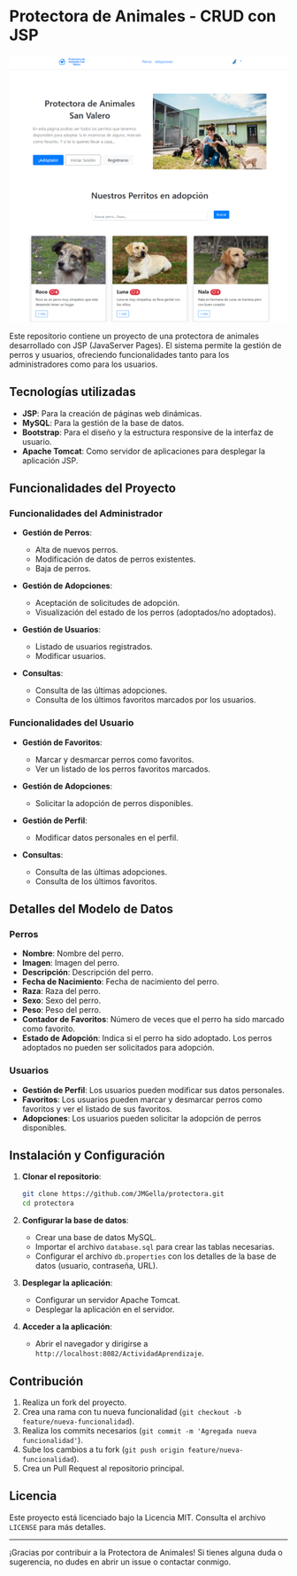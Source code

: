 # Protectora de Animales - CRUD con JSP


![Perros](imagen)

Este repositorio contiene un proyecto de una protectora de animales desarrollado con JSP (JavaServer Pages). El sistema permite la gestión de perros y usuarios, ofreciendo funcionalidades tanto para los administradores como para los usuarios.

## Tecnologías utilizadas
- **JSP**: Para la creación de páginas web dinámicas.
- **MySQL**: Para la gestión de la base de datos.
- **Bootstrap**: Para el diseño y la estructura responsive de la interfaz de usuario.
- **Apache Tomcat**: Como servidor de aplicaciones para desplegar la aplicación JSP.

## Funcionalidades del Proyecto

### Funcionalidades del Administrador

- **Gestión de Perros**:
  - Alta de nuevos perros.
  - Modificación de datos de perros existentes.
  - Baja de perros.
  
- **Gestión de Adopciones**:
  - Aceptación de solicitudes de adopción.
  - Visualización del estado de los perros (adoptados/no adoptados).

- **Gestión de Usuarios**:
  - Listado de usuarios registrados.
  - Modificar usuarios.

- **Consultas**:
  - Consulta de las últimas adopciones.
  - Consulta de los últimos favoritos marcados por los usuarios.

### Funcionalidades del Usuario

- **Gestión de Favoritos**:
  - Marcar y desmarcar perros como favoritos.
  - Ver un listado de los perros favoritos marcados.

- **Gestión de Adopciones**:
  - Solicitar la adopción de perros disponibles.

- **Gestión de Perfil**:
  - Modificar datos personales en el perfil.

- **Consultas**:
  - Consulta de las últimas adopciones.
  - Consulta de los últimos favoritos.

## Detalles del Modelo de Datos

### Perros
- **Nombre**: Nombre del perro.
- **Imagen**: Imagen del perro.
- **Descripción**: Descripción del perro.
- **Fecha de Nacimiento**: Fecha de nacimiento del perro.
- **Raza**: Raza del perro.
- **Sexo**: Sexo del perro.
- **Peso**: Peso del perro.
- **Contador de Favoritos**: Número de veces que el perro ha sido marcado como favorito.
- **Estado de Adopción**: Indica si el perro ha sido adoptado. Los perros adoptados no pueden ser solicitados para adopción.

### Usuarios
- **Gestión de Perfil**: Los usuarios pueden modificar sus datos personales.
- **Favoritos**: Los usuarios pueden marcar y desmarcar perros como favoritos y ver el listado de sus favoritos.
- **Adopciones**: Los usuarios pueden solicitar la adopción de perros disponibles.

## Instalación y Configuración

1. **Clonar el repositorio**:
   ```sh
   git clone https://github.com/JMGella/protectora.git
   cd protectora
   ```

2. **Configurar la base de datos**:
   - Crear una base de datos MySQL.
   - Importar el archivo `database.sql` para crear las tablas necesarias.
   - Configurar el archivo `db.properties` con los detalles de la base de datos (usuario, contraseña, URL).

3. **Desplegar la aplicación**:
   - Configurar un servidor Apache Tomcat.
   - Desplegar la aplicación en el servidor.

4. **Acceder a la aplicación**:
   - Abrir el navegador y dirigirse a `http://localhost:8082/ActividadAprendizaje`.

## Contribución

1. Realiza un fork del proyecto.
2. Crea una rama con tu nueva funcionalidad (`git checkout -b feature/nueva-funcionalidad`).
3. Realiza los commits necesarios (`git commit -m 'Agregada nueva funcionalidad'`).
4. Sube los cambios a tu fork (`git push origin feature/nueva-funcionalidad`).
5. Crea un Pull Request al repositorio principal.

## Licencia

Este proyecto está licenciado bajo la Licencia MIT. Consulta el archivo `LICENSE` para más detalles.

---

¡Gracias por contribuir a la Protectora de Animales! Si tienes alguna duda o sugerencia, no dudes en abrir un issue o contactar conmigo.
